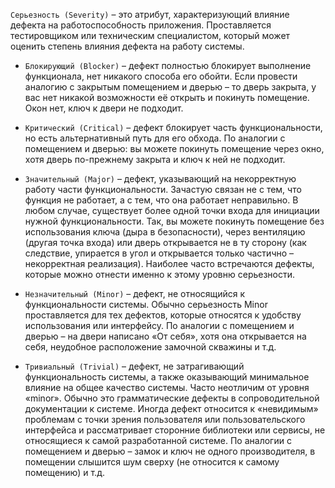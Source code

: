 `Серьезность (Severity)` – это атрибут, характеризующий влияние дефекта на работоспособность приложения. Проставляется тестировщиком или техническим специалистом, который может оценить степень влияния дефекта на работу системы.

- `Блокирующий (Blocker)` – дефект полностью блокирует выполнение функционала, нет никакого способа его обойти. Если провести аналогию с закрытым помещением и дверью – то дверь закрыта, у вас нет никакой возможности её открыть и покинуть помещение. Окон нет, ключ к двери не подходит.

- `Критический (Critical)` – дефект блокирует часть функциональности, но есть альтернативный путь для его обхода. По аналогии с помещением и дверью: вы можете покинуть помещение через окно, хотя дверь по-прежнему закрыта и ключ к ней не подходит.

- `Значительный (Major)` – дефект, указывающий на некорректную работу части функциональности. Зачастую связан не с тем, что функция не работает, а с тем, что она работает неправильно. В любом случае, существует более одной точки входа для инициации нужной функциональности. Так, вы можете покинуть помещение без использования ключа (дыра в безопасности), через вентиляцию (другая точка входа) или дверь открывается не в ту сторону (как следствие, упирается в угол и открывается только частично – некорректная реализация). Наиболее часто встречаются дефекты, которые можно отнести именно к этому уровню серьезности.

- `Незначительный (Minor)` – дефект, не относящийся к функциональности системы. Обычно серьезность Minor проставляется для тех дефектов, которые относятся к удобству использования или интерфейсу. По аналогии с помещением и дверью – на двери написано «От себя», хотя она открывается на себя, неудобное расположение замочной скважины и т.д.

- `Тривиальный (Trivial)` – дефект, не затрагивающий функциональность системы, а также оказывающий минимальное влияние на общее качество системы. Часто неотличим от уровня «minor». Обычно это грамматические дефекты в сопроводительной документации к системе. Иногда дефект относится к «невидимым» проблемам с точки зрения пользователя или пользовательского интерфейса и рассматривает сторонние библиотеки или сервисы, не относящиеся к самой разработанной системе. По аналогии с помещением и дверью – замок и ключ не одного производителя, в помещении слышится шум сверху (не относится к самому помещению) и т.д.
